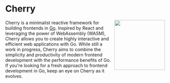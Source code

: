 # Cherry

<img align="right" width="159px" src="https://i.imgur.com/qz0AVzM.png">

Cherry is a minimalist reactive framework for building frontends in [Go](https://go.dev/). Inspired by React and leveraging the power of WebAssembly (WASM), Cherry allows you to create highly interactive and efficient web applications with Go. While still a work in progress, Cherry aims to combine the simplicity and productivity of modern frontend development with the performance benefits of Go. If you're looking for a fresh approach to frontend development in Go, keep an eye on Cherry as it evolves.
